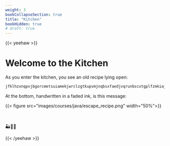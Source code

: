 ```yaml
---
weight: 3
bookCollapseSection: true
title: "Kitchen"
bookHidden: true
# draft: true
---
```

{{< yeehaw >}}

# Welcome to the Kitchen

As you enter the kitchen, you see an old recipe lying open:

```java
jfklhzxnqpvjbgorcmetsuiamekjwrclzgtkupvmjnqbsxfaedjvqrunbscxtgplfzmkiajrpvmfyzgqknxibtlscua
```

At the bottom, handwritten in a faded ink, is this message:

{{< figure src="images/courses/java/escape_recipe.png" width="50%">}}



<br>
<br>
 🏜🐄🌵
 
{{< /yeehaw >}}